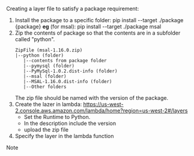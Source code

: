 Creating a layer file to satisfy a package requirement:

1. Install the package to a specific folder:
    pip install --target ./package {package}
    **eg** (for msal): pip install --target ./package msal
2. Zip the contents of package so that the contents are in a subfolder called "python".
    ```
    ZipFile (msal-1.16.0.zip)
    |--python (folder)
       |--contents from package folder
       |--pymysql (folder)
       |--PyMySql-1.0.2.dist-info (folder)
       |--msal (folder)
       |--MSAL-1.16.0.dist-info (folder)
       |--Other folders
    ```
    The zip file should be named with the version of the package.
3. Create the lazer in lambda: https://us-west-2.console.aws.amazon.com/lambda/home?region=us-west-2#/layers
    * Set the Runtime to Python.
    * In the description include the version
    * upload the zip file
4. Specify the layer in the lambda function


Note 
